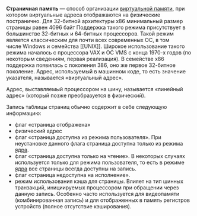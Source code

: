 **Страничная память** — способ организации [виртуальной памяти](Виртуальная%20память.md), при котором виртуальные адреса отображаются на физические постранично. Для 32-битной архитектуры x86 минимальный размер страницы равен 4096 байт
Поддержка такого режима присутствует в большинстве 32-битных и 64-битных процессоров. Такой режим является классическим для почти всех современных ОС, в том числе Windows и семейства [[UNIX]]. Широкое использование такого режима началось с процессора VAX и ОС VMS с конца 1970-х годов (по некоторым сведениям, первая реализация). В семействе x86 поддержка появилась с поколения 386, оно же первое 32-битное поколение.
Адрес, используемый в машинном коде, то есть значение указателя, называется «виртуальный адрес».

Адрес, выставляемый процессором на шину, называется «линейный адрес» (который позже преобразуется в физический).

Запись таблицы страниц обычно содержит в себе следующую информацию:

-   флаг «страница отображена»
-   физический адрес
-   флаг «страница доступна из режима пользователя». При неустановке данного флага страница доступна только из режима [ядра](Ядро).
-   флаг «страница доступна только на чтение». В некоторых случаях используется только для режима пользователя, то есть в режиме [ядра](Ядро) все страницы всегда доступны на запись.
-   флаг «страница недоступна на исполнение».
-   режим использования кэша для страницы. Влияет на тип шинных транзакций, инициируемых процессором при обращении через данную запись. Особенно часто используется для видеопамяти (комбинированная запись) и для отображенных в память регистров устройств (полное отсутствие кэширования).